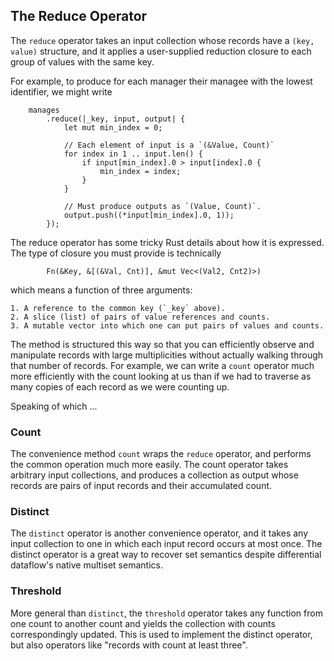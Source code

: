 ## The Reduce Operator

The `reduce` operator takes an input collection whose records have a `(key, value)` structure, and it applies a user-supplied reduction closure to each group of values with the same key.

For example, to produce for each manager their managee with the lowest identifier, we might write

```rust,no_run
    manages
        .reduce(|_key, input, output| {
            let mut min_index = 0;

            // Each element of input is a `(&Value, Count)`
            for index in 1 .. input.len() {
                if input[min_index].0 > input[index].0 {
                    min_index = index;
                }
            }

            // Must produce outputs as `(Value, Count)`.
            output.push((*input[min_index].0, 1));
        });
```

The reduce operator has some tricky Rust details about how it is expressed. The type of closure you must provide is technically

```rust,no_run
        Fn(&Key, &[(&Val, Cnt)], &mut Vec<(Val2, Cnt2)>)
```

which means a function of three arguments:

    1. A reference to the common key (`_key` above).
    2. A slice (list) of pairs of value references and counts.
    3. A mutable vector into which one can put pairs of values and counts.

The method is structured this way so that you can efficiently observe and manipulate records with large multiplicities without actually walking through that number of records. For example, we can write a `count` operator much more efficiently with the count looking at us than if we had to traverse as many copies of each record as we were counting up.

Speaking of which ...

### Count

The convenience method `count` wraps the `reduce` operator, and performs the common operation much more easily. The count operator takes arbitrary input collections, and produces a collection as output whose records are pairs of input records and their accumulated count.

### Distinct

The `distinct` operator is another convenience operator, and it takes any input collection to one in which each input record occurs at most once. The distinct operator is a great way to recover set semantics despite differential dataflow's native multiset semantics.

### Threshold

More general than `distinct`, the `threshold` operator takes any function from one count to another count and yields the collection with counts correspondingly updated. This is used to implement the distinct operator, but also operators like "records with count at least three".